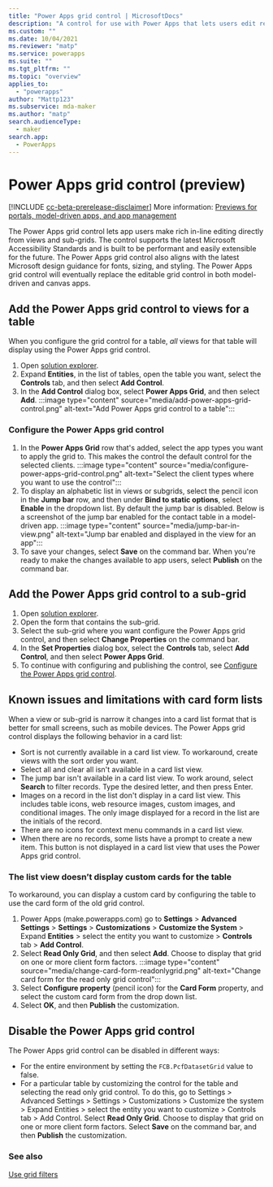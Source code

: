 ```yaml
---
title: "Power Apps grid control | MicrosoftDocs"
description: "A control for use with Power Apps that lets users edit records directly from a view or sub-grid"
ms.custom: ""
ms.date: 10/04/2021
ms.reviewer: "matp"
ms.service: powerapps
ms.suite: ""
ms.tgt_pltfrm: ""
ms.topic: "overview"
applies_to: 
  - "powerapps"
author: "Mattp123"
ms.subservice: mda-maker
ms.author: "matp"
search.audienceType: 
  - maker
search.app: 
  - PowerApps
---
```

# Power Apps grid control (preview)

[!INCLUDE [cc-beta-prerelease-disclaimer](../../includes/cc-beta-prerelease-disclaimer.md)] More information: [Previews for portals, model-driven apps, and app management](/power-platform/admin/preview-environments#portals-model-driven-apps-and-app-management)

The Power Apps grid control lets app users make rich in-line editing directly from views and sub-grids. The control supports the latest Microsoft Accessibility Standards and is built to be performant and easily extensible for the future. The Power Apps grid control also aligns with the latest Microsoft design guidance for fonts, sizing, and styling. The Power Apps grid control will eventually replace the editable grid control in both model-driven and canvas apps.

## Add the Power Apps grid control to views for a table

When you configure the grid control for a table, *all* views for that table will display using the Power Apps grid control.

1. Open [solution explorer](advanced-navigation.md#solution-explorer).
1. Expand **Entities**, in the list of tables, open the table you want, select the **Controls** tab, and then select **Add Control**.
1. In the **Add Control** dialog box, select **Power Apps Grid**, and then select **Add**.
   :::image type="content" source="media/add-power-apps-grid-control.png" alt-text="Add Power Apps grid control to a table":::

### Configure the Power Apps grid control

1. In the **Power Apps Grid** row that's added, select the app types you want to apply the grid to. This makes the control the default control for the selected clients.
   :::image type="content" source="media/configure-power-apps-grid-control.png" alt-text="Select the client types where you want to use the control":::
1. To display an alphabetic list in views or subgrids, select the pencil icon in the **Jump bar** row, and then under **Bind to static options**, select **Enable** in the dropdown list. By default the jump bar is disabled. Below is a screenshot of the jump bar enabled for the contact table in a model-driven app.
   :::image type="content" source="media/jump-bar-in-view.png" alt-text="Jump bar enabled and displayed in the view for an app":::
1. To save your changes, select **Save** on the command bar. When you're ready to make the changes available to app users, select **Publish** on the command bar.

## Add the Power Apps grid control to a sub-grid

1. Open [solution explorer](advanced-navigation.md#solution-explorer).
1. Open the form that contains the sub-grid.
1. Select the sub-grid where you want configure the Power Apps grid control, and then select **Change Properties** on the command bar.
1. In the **Set Properties** dialog box, select the **Controls** tab, select **Add Control**, and then select **Power Apps Grid**. 
1. To continue with configuring and publishing the control, see [Configure the Power Apps grid control](#configure-the-power-apps-grid-control).

## Known issues and limitations with card form lists

When a view or sub-grid is narrow it changes into a card list format that is better for small screens, such as mobile devices. The Power Apps grid control displays the following behavior in a card list:

- Sort is not currently available in a card list view. To workaround, create views with the sort order you want.
- Select all and clear all isn't available in a card list view.
- The jump bar isn't available in a card list view. To work around, select **Search** to filter records. Type the desired letter, and then press Enter.
- Images on a record in the list don't display in a card list view. This includes table icons, web resource images, custom images, and conditional images. The only image displayed for a record in the list are the initials of the record.
- There are no icons for context menu commands in a card list view.
- When there are no records, some lists have a prompt to create a new item. This button is not displayed in a card list view that uses the Power Apps grid control.

### The list view doesn’t display custom cards for the table

To workaround, you can display a custom card by configuring the table to use the card form of the old grid control. 
1. Power Apps (make.powerapps.com) go to **Settings** > **Advanced Settings** > **Settings** > **Customizations** > **Customize the System** > Expand **Entities** > select the entity you want to customize > **Controls** tab > **Add Control**. 
1. Select **Read Only Grid**, and then select **Add**. Choose to display that grid on one or more client form factors. 
   :::image type="content" source="media/change-card-form-readonlygrid.png" alt-text="Change card form for the read only grid control":::
1. Select **Configure property** (pencil icon) for the **Card Form** property, and select the custom card form from the drop down list.
1. Select **OK**, and then **Publish** the customization.

## Disable the Power Apps grid control

The Power Apps grid control can be disabled in different ways:

- For the entire environment by setting the `FCB.PcfDatasetGrid` value to false.
- For a particular table by customizing the control for the table and selecting the read only grid control. To do this, go to Settings > Advanced Settings > Settings > Customizations > Customize the system > Expand Entities > select the entity you want to customize > Controls tab > Add Control. Select **Read Only Grid**. Choose to display that grid on one or more client form factors. Select **Save** on the command bar, and then **Publish** the customization.


### See also

[Use grid filters](../../user/grid-filters.md)